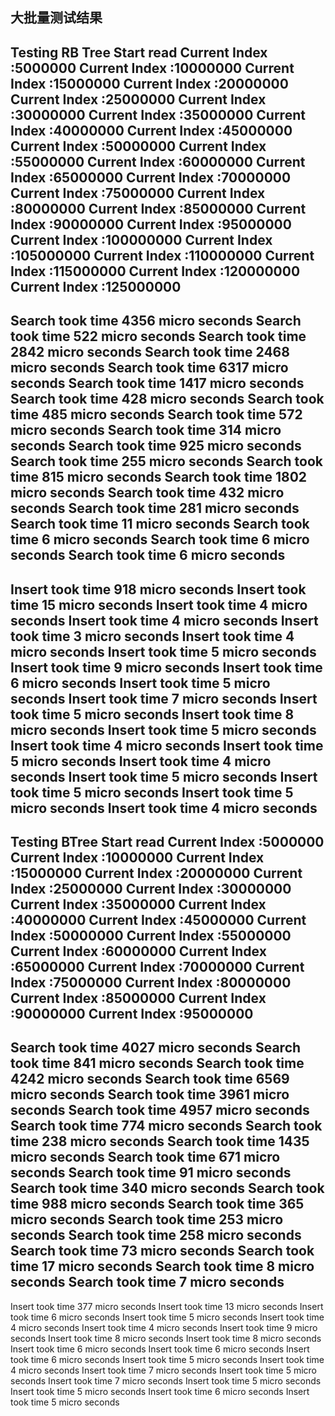 ## 大批量测试结果
Testing RB Tree
Start read
Current Index :5000000
Current Index :10000000
Current Index :15000000
Current Index :20000000
Current Index :25000000
Current Index :30000000
Current Index :35000000
Current Index :40000000
Current Index :45000000
Current Index :50000000
Current Index :55000000
Current Index :60000000
Current Index :65000000
Current Index :70000000
Current Index :75000000
Current Index :80000000
Current Index :85000000
Current Index :90000000
Current Index :95000000
Current Index :100000000
Current Index :105000000
Current Index :110000000
Current Index :115000000
Current Index :120000000
Current Index :125000000
----------------------------------------------------------------------------------------------------
Search took time 4356 micro seconds
Search took time 522 micro seconds
Search took time 2842 micro seconds
Search took time 2468 micro seconds
Search took time 6317 micro seconds
Search took time 1417 micro seconds
Search took time 428 micro seconds
Search took time 485 micro seconds
Search took time 572 micro seconds
Search took time 314 micro seconds
Search took time 925 micro seconds
Search took time 255 micro seconds
Search took time 815 micro seconds
Search took time 1802 micro seconds
Search took time 432 micro seconds
Search took time 281 micro seconds
Search took time 11 micro seconds
Search took time 6 micro seconds
Search took time 6 micro seconds
Search took time 6 micro seconds
----------------------------------------------------------------------------------------------------
Insert took time 918 micro seconds
Insert took time 15 micro seconds
Insert took time 4 micro seconds
Insert took time 4 micro seconds
Insert took time 3 micro seconds
Insert took time 4 micro seconds
Insert took time 5 micro seconds
Insert took time 9 micro seconds
Insert took time 6 micro seconds
Insert took time 5 micro seconds
Insert took time 7 micro seconds
Insert took time 5 micro seconds
Insert took time 8 micro seconds
Insert took time 5 micro seconds
Insert took time 4 micro seconds
Insert took time 5 micro seconds
Insert took time 4 micro seconds
Insert took time 5 micro seconds
Insert took time 5 micro seconds
Insert took time 5 micro seconds
Insert took time 4 micro seconds
----------------------------------------------------------------------------------------------------
Testing BTree
Start read
Current Index :5000000
Current Index :10000000
Current Index :15000000
Current Index :20000000
Current Index :25000000
Current Index :30000000
Current Index :35000000
Current Index :40000000
Current Index :45000000
Current Index :50000000
Current Index :55000000
Current Index :60000000
Current Index :65000000
Current Index :70000000
Current Index :75000000
Current Index :80000000
Current Index :85000000
Current Index :90000000
Current Index :95000000
----------------------------------------------------------------------------------------------------
Search took time 4027 micro seconds
Search took time 841 micro seconds
Search took time 4242 micro seconds
Search took time 6569 micro seconds
Search took time 3961 micro seconds
Search took time 4957 micro seconds
Search took time 774 micro seconds
Search took time 238 micro seconds
Search took time 1435 micro seconds
Search took time 671 micro seconds
Search took time 91 micro seconds
Search took time 340 micro seconds
Search took time 988 micro seconds
Search took time 365 micro seconds
Search took time 253 micro seconds
Search took time 258 micro seconds
Search took time 73 micro seconds
Search took time 17 micro seconds
Search took time 8 micro seconds
Search took time 7 micro seconds
----------------------------------------------------------------------------------------------------
Insert took time 377 micro seconds
Insert took time 13 micro seconds
Insert took time 6 micro seconds
Insert took time 5 micro seconds
Insert took time 4 micro seconds
Insert took time 4 micro seconds
Insert took time 9 micro seconds
Insert took time 8 micro seconds
Insert took time 8 micro seconds
Insert took time 6 micro seconds
Insert took time 6 micro seconds
Insert took time 6 micro seconds
Insert took time 5 micro seconds
Insert took time 4 micro seconds
Insert took time 7 micro seconds
Insert took time 5 micro seconds
Insert took time 7 micro seconds
Insert took time 5 micro seconds
Insert took time 5 micro seconds
Insert took time 6 micro seconds
Insert took time 5 micro seconds